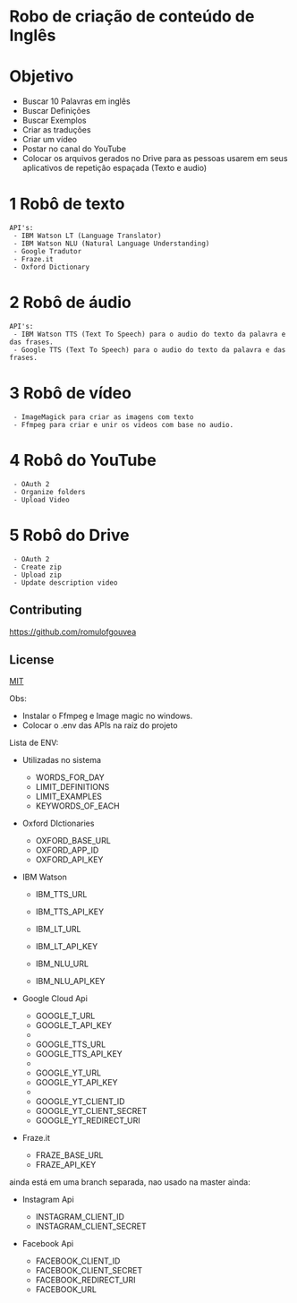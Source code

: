 # Robo de criação de conteúdo de Inglês 


# Objetivo
 - Buscar 10 Palavras em inglês
 - Buscar Definições
 - Buscar Exemplos
 - Criar as traduções
 - Criar um vídeo
 - Postar no canal do YouTube
 - Colocar os arquivos gerados no Drive para as pessoas usarem em seus aplicativos de repetição espaçada (Texto e audio)

# 1 Robô de texto

```
API's: 
 - IBM Watson LT (Language Translator)
 - IBM Watson NLU (Natural Language Understanding)
 - Google Tradutor
 - Fraze.it
 - Oxford Dictionary
```

# 2 Robô de áudio

```
API's: 
 - IBM Watson TTS (Text To Speech) para o audio do texto da palavra e das frases.
 - Google TTS (Text To Speech) para o audio do texto da palavra e das frases.

```

# 3 Robô de vídeo

```
 - ImageMagick para criar as imagens com texto
 - Ffmpeg para criar e unir os videos com base no audio.
```

# 4 Robô do YouTube

```
 - OAuth 2
 - Organize folders
 - Upload Video
```

# 5 Robô do Drive

```
 - OAuth 2
 - Create zip
 - Upload zip
 - Update description video
```


## Contributing
https://github.com/romulofgouvea

## License
[MIT](https://choosealicense.com/licenses/mit/)

Obs:
 - Instalar o Ffmpeg e Image magic no windows.
 - Colocar o .env das APIs na raiz do projeto
 
 
 Lista de ENV:
 
 - Utilizadas no sistema
    - WORDS_FOR_DAY 
    - LIMIT_DEFINITIONS
    - LIMIT_EXAMPLES
    - KEYWORDS_OF_EACH

 - Oxford DIctionaries
    - OXFORD_BASE_URL 
    - OXFORD_APP_ID 
    - OXFORD_API_KEY 

 - IBM Watson
    - IBM_TTS_URL 
    - IBM_TTS_API_KEY 
 
    - IBM_LT_URL 
    - IBM_LT_API_KEY 
    
    - IBM_NLU_URL 
    - IBM_NLU_API_KEY 

 - Google Cloud Api
    - GOOGLE_T_URL 
    - GOOGLE_T_API_KEY 
    - 
    - GOOGLE_TTS_URL 
    - GOOGLE_TTS_API_KEY 
    - 
    - GOOGLE_YT_URL
    - GOOGLE_YT_API_KEY
    - 
    - GOOGLE_YT_CLIENT_ID
    - GOOGLE_YT_CLIENT_SECRET
    - GOOGLE_YT_REDIRECT_URI

 - Fraze.it
    - FRAZE_BASE_URL 
    - FRAZE_API_KEY 

ainda está em uma branch separada, nao usado na master ainda:
 - Instagram Api
    - INSTAGRAM_CLIENT_ID
    - INSTAGRAM_CLIENT_SECRET

 - Facebook Api
    - FACEBOOK_CLIENT_ID
    - FACEBOOK_CLIENT_SECRET
    - FACEBOOK_REDIRECT_URI
    - FACEBOOK_URL


